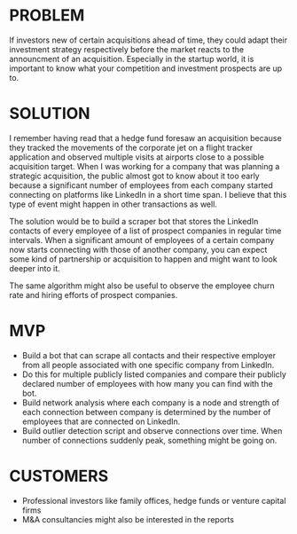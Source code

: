 # PROBLEM
If investors new of certain acquisitions ahead of time, they could adapt their investment strategy respectively before the market reacts to the announcment of an acquisition.
Especially in the startup world, it is important to know what your competition and investment prospects are up to. 

# SOLUTION
I remember having read that a hedge fund foresaw an acquisition because they tracked the movements of the corporate jet on a flight tracker application and observed multiple visits at airports close to a possible acquisition target. 
When I was working for a company that was planning a strategic acquisition, the public almost got to know about it too early because a significant number of employees from each company started connecting on platforms like LinkedIn in a short time span. I believe that this type of event might happen in other transactions as well. 

The solution would be to build a scraper bot that stores the LinkedIn contacts of every employee of a list of prospect companies in regular time intervals. When a significant amount of employees of a certain company now starts connecting with those of another company, you can expect some kind of partnership or acquisition to happen and might want to look deeper into it. 

The same algorithm might also be useful to observe the employee churn rate and hiring efforts of prospect companies.

# MVP
* Build a bot that can scrape all contacts and their respective employer from all people associated with one specific company from LinkedIn.
* Do this for multiple publicly listed companies and compare their publicly declared number of employees with how many you can find with the bot.
* Build network analysis where each company is a node and strength of each connection between company is determined by the number of employees that are connected on LinkedIn.
* Build outlier detection script and observe connections over time. When number of connections suddenly peak, something might be going on. 

# CUSTOMERS
* Professional investors like family offices, hedge funds or venture capital firms
* M&A consultancies might also be interested in the reports
